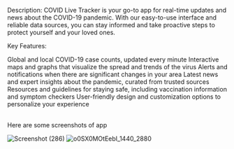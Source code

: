 Description: COVID Live Tracker is your go-to app for real-time updates and news about the COVID-19 pandemic. With our easy-to-use interface and reliable data sources, you can stay informed and take proactive steps to protect yourself and your loved ones.

Key Features:

Global and local COVID-19 case counts, updated every minute
Interactive maps and graphs that visualize the spread and trends of the virus
Alerts and notifications when there are significant changes in your area
Latest news and expert insights about the pandemic, curated from trusted sources
Resources and guidelines for staying safe, including vaccination information and symptom checkers
User-friendly design and customization options to personalize your experience

<br>
Here are some screenshots of app
</br>

![Screenshot (286)](https://github.com/delvadiaom/CovidTracker/assets/102248079/8fd71289-81e3-41dd-af63-d0384ec1db4b)
![o0SX0MOtEebI_1440_2880](https://github.com/delvadiaom/CovidTracker/assets/102248079/d15cded7-e1ec-4ea4-a194-65627858b5d2)
